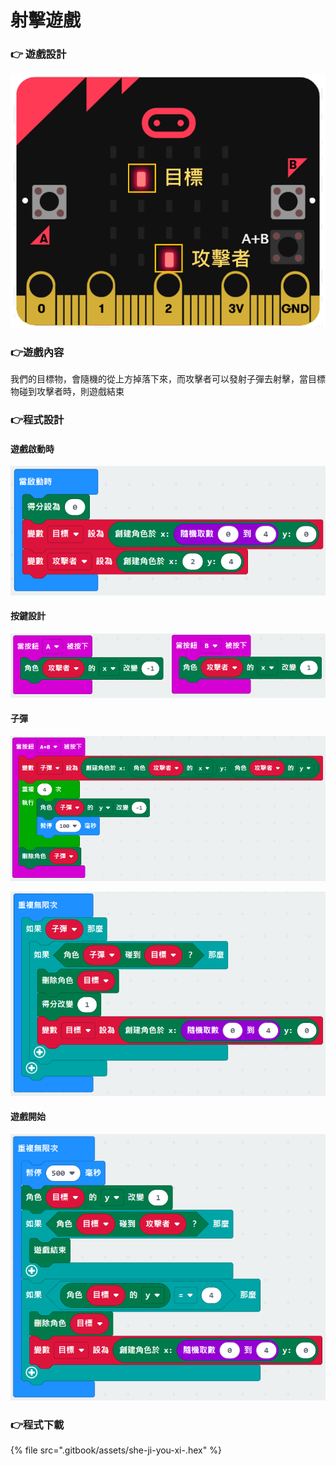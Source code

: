 # 射擊遊戲

### 👉 遊戲設計

![](.gitbook/assets/image%20%2822%29.png)

### 👉遊戲內容

我們的目標物，會隨機的從上方掉落下來，而攻擊者可以發射子彈去射擊，當目標物碰到攻擊者時，則遊戲結束

### 👉程式設計

#### 遊戲啟動時

![](.gitbook/assets/image%20%2813%29.png)

#### 按鍵設計

![](.gitbook/assets/image%20%2815%29.png)

#### 子彈

![](.gitbook/assets/image%20%2819%29.png)

![](.gitbook/assets/image%20%2816%29.png)

#### 遊戲開始

![](.gitbook/assets/image%20%2814%29.png)

### 👉程式下載

{% file src=".gitbook/assets/she-ji-you-xi-.hex" %}

